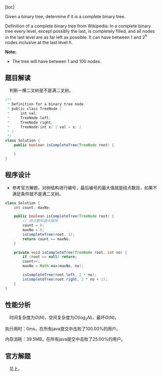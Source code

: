 [toc]

Given a binary tree, determine if it is a complete binary tree.

Definition of a complete binary tree from Wikipedia:
In a complete binary tree every level, except possibly the last, is completely filled, and all nodes in the last level are as far left as possible. It can have between 1 and $2^h$ nodes inclusive at the last level $h$.

 

**Note:**

* The tree will have between $1$ and $100$ nodes.



## 题目解读

&emsp;判断一棵二叉树是不是满二叉树。

```java
/**
 * Definition for a binary tree node.
 * public class TreeNode {
 *     int val;
 *     TreeNode left;
 *     TreeNode right;
 *     TreeNode(int x) { val = x; }
 * }
 */
class Solution {
    public boolean isCompleteTree(TreeNode root) {

    }
}
```

## 程序设计

* 参考官方解题，对树结构进行编号，最后编号的最大值就是结点数目，如果不满足条件就不是满二叉树。

```java
class Solution {
    int count, maxNo;

    public boolean isCompleteTree(TreeNode root) {
        // 结点数和最大编号
        count = 0;
        maxNo = 0;
        isCompleteTree(root, 1);
        return count == maxNo;
    }

    private void isCompleteTree(TreeNode root, int no) {
        if (root == null) return;
        count++;
        maxNo = Math.max(maxNo, no);

        isCompleteTree(root.left, 2 * no);
        isCompleteTree(root.right, 2 * no + 1);
    }
}
```

## 性能分析

&emsp;时间复杂度为$O(N)$，空间复杂度为$O(\log_2N)$，最坏$O(N)$。

执行用时：0ms，在所有java提交中击败了100.00%的用户。

内存消耗：39.5MB，在所有java提交中击败了25.00%的用户。

## 官方解题

&emsp;见上。